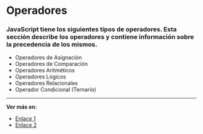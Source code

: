 # Operadores

### JavaScript tiene los siguientes tipos de operadores. Esta sección describe los operadores y contiene información sobre la precedencia de los mismos.

- Operadores de Asignación
- Operadores de Comparación
- Operadores Aritméticos
- Operadores Lógicos
- Operadores Relacionales
- Operador Condicional (Ternario)

---

**Ver más en:**

- [Enlace 1](https://developer.mozilla.org/es/docs/Web/JavaScript/Guide/Expressions_and_Operators)
- [Enlace 2](https://arielfuggini.com/javascript-definitivo-vol1/operadores/)
